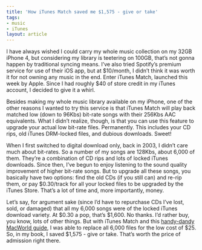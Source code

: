 ```yaml
---
title: 'How iTunes Match saved me $1,575 - give or take'
tags:
- music
- iTunes
layout: article
---
```


I have always wished I could carry my whole music collection on my 32GB iPhone 4, but considering my library is teetering on 100GB, that’s not gonna happen by traditional syncing means. I’ve also tried Spotify’s premium service for use of their iOS app, but at $10/month, I didn’t think it was worth it for not owning any music in the end. Enter iTunes Match, launched this week by Apple. Since I had roughly $40 of store credit in my iTunes account, I decided to give it a whirl.

Besides making my whole music library available on my iPhone, one of the other reasons I wanted to try this service is that iTunes Match will play back matched low (down to 96Kbs) bit-rate songs with their 256Kbs AAC equivalents. What I didn’t realize, though, is that you can use this feature to upgrade your actual low bit-rate files. Permanently. This includes your CD rips, old iTunes DRM-locked files, and dubious downloads. Sweet!

When I first switched to digital download only, back in 2003, I didn’t care much about bit-rates. So a number of my songs are 128Kbs, about 6,000 of them. They’re a combination of CD rips and lots of locked iTunes downloads. Since then, I’ve begun to enjoy listening to the sound quality improvement of higher bit-rate songs. But to upgrade all these songs, you basically have two options: find the old CDs (if you still can) and re-rip them, or pay $0.30/track for all your locked files to be upgraded by the iTunes Store. That’s a lot of time and, more importantly, money.

Let’s say, for argument sake (since I’d have to repurchase CDs I’ve lost, sold, or damaged) that all my 6,000 songs were of the locked iTunes download variety. At $0.30 a pop, that’s $1,600. No thanks. I’d rather buy, you know, lots of other things. But with iTunes Match and this [handy-dandy MacWorld guide][1], I was able to replace all 6,000 files for the low cost of $25. So, in my book, I saved $1,575 - give or take. That’s worth the price of admission right there.

[1]:http://www.macworld.com/article/163620/2011/11/how_to_upgrade_tracks_to_itunes_match_fast.html